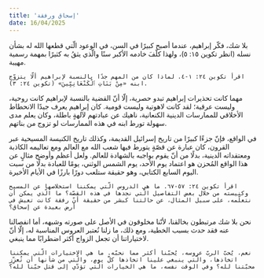 ```yaml
---
title: 'إسحاق ورفقة'
date: 16/04/2025
---
```


بلا شك، فكّر إبراهيم، عندما أصبح كبيرًا في السن، في الوعود الّتي قطعها الله له بشأن نسله (انظر تكوين ١٥: ٥)، ولهذا كلّفَ خادمه الأكبر سنًا والّذي يثقُ به كثيرًا بمهمة رسمية مهيبة.

`اقرأ تكوين ٢٤: ١-٤. لماذا كان من المهم جدًا بالنسبة لإبراهيم ألّا يتزوّج ابنه «مِنْ بَنَاتِ ٱلْكَنْعَانِيِّينَ» (تكوين ٢٤: ٣).`

مهما كانت تحذيرات إبراهيم تبدو حصرية، إلّا أنّ القضية بالنسبة لإبراهيم كانت روحية، وليست عرقية؛ لقد كانت لاهوتية وليست قومية. كان إبراهيم يعرف جيدًا الانحطاط الأخلاقي للممارسات الدينية الكنعانية، ناهيك عن عبادتهم لآلهةٍ باطلة، وكان يعلم مدى سهولة تورط ابنه في هذه الممارسات لو تزوج من بناتهم.

في الواقع، فإنّ جزءًا كبيرًا من تاريخ إسرائيل القديمة، وكذلك تاريخ الكنيسة المسيحية عبر القرون، كان عبارة عن قصّةٍ يتورط فيها شعب الله مع العالم ومع تعاليمه الكاذبة ومعتقداته الدينية، بدلًا من أنّ يقوم بواجبه بالشهادة للعالم. ولعل أعظم وأوضح مثالٍ عن هذا الواقع المُحزن هو اعتماد يوم الأحد، يوم الشمس الوثني، يومًا للعبادة بدلًا من سبت اليوم السابع الكتابي، وهو حقيقة ستلعب دورًا بارزًا في الأيام الأخيرة.

`اقرأ تكوين ٢٤: ٥٧-٦٧. ما هي الدروس الّتي يمكننا استخلاصها عن المسيح وكنيسته من خلال بعض التفاصيل الّتي نجدها في هذه القصّة؟ ما الّذي يمكن أن نتعلّمه، على سبيل المثال، عن حالتنا كبشر من حقيقة أنّ رفقة كانت تعيش في أرض بعيدة عن إسحاق؟`

نحن بلا شك مرتبطون بخالقنا، لأنّنا مخلوقون في الأصل على صورته وشبهه، أما انفصالنا عنه فقد حدث بسبب الخطية، ومع ذلك، ما زلنا نُعتبر العروس المناسبة له، إلّا أنّ لاختياراتنا أن تجعل الزواج أكثر اضطرابًا مما ينبغي.

`نعم، يُحبّ الربّ عروسه، يُحبّنا أكثر مما نحبّه. ما هي الاختيارات الّتي يمكننا اتخاذها، والّتي ينبغي علينا اتخاذها كلَّ يومٍ، والّتي من شأنها أن تُعزِّز محبّتنا لله؟ وفي الوقت نفسه، ما هي الخيارات الّتي تؤدّي إلى قتل حبّنا لله؟`